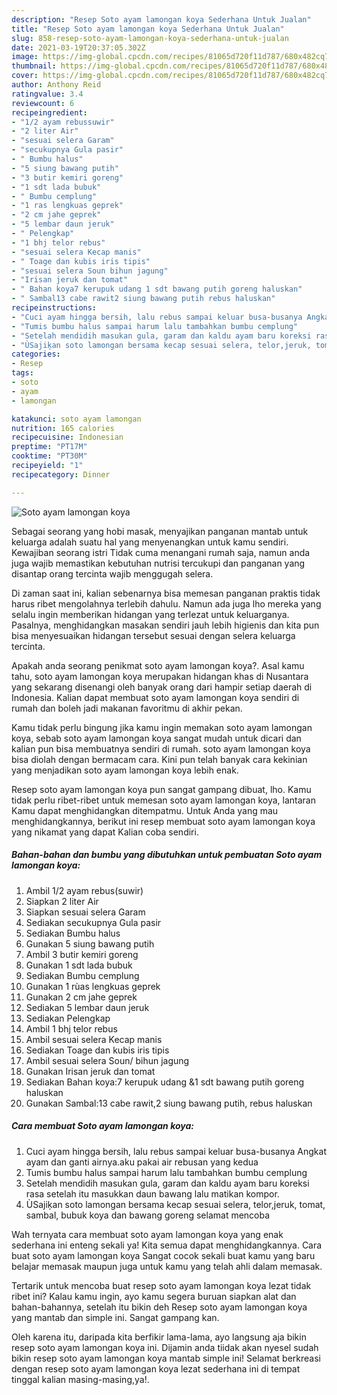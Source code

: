 ```yaml
---
description: "Resep Soto ayam lamongan koya Sederhana Untuk Jualan"
title: "Resep Soto ayam lamongan koya Sederhana Untuk Jualan"
slug: 858-resep-soto-ayam-lamongan-koya-sederhana-untuk-jualan
date: 2021-03-19T20:37:05.302Z
image: https://img-global.cpcdn.com/recipes/81065d720f11d787/680x482cq70/soto-ayam-lamongan-koya-foto-resep-utama.jpg
thumbnail: https://img-global.cpcdn.com/recipes/81065d720f11d787/680x482cq70/soto-ayam-lamongan-koya-foto-resep-utama.jpg
cover: https://img-global.cpcdn.com/recipes/81065d720f11d787/680x482cq70/soto-ayam-lamongan-koya-foto-resep-utama.jpg
author: Anthony Reid
ratingvalue: 3.4
reviewcount: 6
recipeingredient:
- "1/2 ayam rebussuwir"
- "2 liter Air"
- "sesuai selera Garam"
- "secukupnya Gula pasir"
- " Bumbu halus"
- "5 siung bawang putih"
- "3 butir kemiri goreng"
- "1 sdt lada bubuk"
- " Bumbu cemplung"
- "1 ras lengkuas geprek"
- "2 cm jahe geprek"
- "5 lembar daun jeruk"
- " Pelengkap"
- "1 bhj telor rebus"
- "sesuai selera Kecap manis"
- " Toage dan kubis iris tipis"
- "sesuai selera Soun bihun jagung"
- "Irisan jeruk dan tomat"
- " Bahan koya7 kerupuk udang 1 sdt bawang putih goreng haluskan"
- " Sambal13 cabe rawit2 siung bawang putih rebus haluskan"
recipeinstructions:
- "Cuci ayam hingga bersih, lalu rebus sampai keluar busa-busanya Angkat ayam dan ganti airnya.aku pakai air rebusan yang kedua"
- "Tumis bumbu halus sampai harum lalu tambahkan bumbu cemplung"
- "Setelah mendidih masukan gula, garam dan kaldu ayam baru koreksi rasa setelah itu masukkan daun bawang lalu matikan kompor."
- "ÙSajiķan soto lamongan bersama kecap sesuai selera, telor,jeruk, tomat, sambal, bubuk koya dan bawang goreng selamat mencoba"
categories:
- Resep
tags:
- soto
- ayam
- lamongan

katakunci: soto ayam lamongan 
nutrition: 165 calories
recipecuisine: Indonesian
preptime: "PT17M"
cooktime: "PT30M"
recipeyield: "1"
recipecategory: Dinner

---
```



![Soto ayam lamongan koya](https://img-global.cpcdn.com/recipes/81065d720f11d787/680x482cq70/soto-ayam-lamongan-koya-foto-resep-utama.jpg)

Sebagai seorang yang hobi masak, menyajikan panganan mantab untuk keluarga adalah suatu hal yang menyenangkan untuk kamu sendiri. Kewajiban seorang istri Tidak cuma menangani rumah saja, namun anda juga wajib memastikan kebutuhan nutrisi tercukupi dan panganan yang disantap orang tercinta wajib menggugah selera.

Di zaman  saat ini, kalian sebenarnya bisa memesan panganan praktis tidak harus ribet mengolahnya terlebih dahulu. Namun ada juga lho mereka yang selalu ingin memberikan hidangan yang terlezat untuk keluarganya. Pasalnya, menghidangkan masakan sendiri jauh lebih higienis dan kita pun bisa menyesuaikan hidangan tersebut sesuai dengan selera keluarga tercinta. 



Apakah anda seorang penikmat soto ayam lamongan koya?. Asal kamu tahu, soto ayam lamongan koya merupakan hidangan khas di Nusantara yang sekarang disenangi oleh banyak orang dari hampir setiap daerah di Indonesia. Kalian dapat membuat soto ayam lamongan koya sendiri di rumah dan boleh jadi makanan favoritmu di akhir pekan.

Kamu tidak perlu bingung jika kamu ingin memakan soto ayam lamongan koya, sebab soto ayam lamongan koya sangat mudah untuk dicari dan kalian pun bisa membuatnya sendiri di rumah. soto ayam lamongan koya bisa diolah dengan bermacam cara. Kini pun telah banyak cara kekinian yang menjadikan soto ayam lamongan koya lebih enak.

Resep soto ayam lamongan koya pun sangat gampang dibuat, lho. Kamu tidak perlu ribet-ribet untuk memesan soto ayam lamongan koya, lantaran Kamu dapat menghidangkan ditempatmu. Untuk Anda yang mau menghidangkannya, berikut ini resep membuat soto ayam lamongan koya yang nikamat yang dapat Kalian coba sendiri.

<!--inarticleads1-->

##### Bahan-bahan dan bumbu yang dibutuhkan untuk pembuatan Soto ayam lamongan koya:

1. Ambil 1/2 ayam rebus(suwir)
1. Siapkan 2 liter Air
1. Siapkan sesuai selera Garam
1. Sediakan secukupnya Gula pasir
1. Sediakan  Bumbu halus
1. Gunakan 5 siung bawang putih
1. Ambil 3 butir kemiri goreng
1. Gunakan 1 sdt lada bubuk
1. Sediakan  Bumbu cemplung
1. Gunakan 1 rùas lengkuas geprek
1. Gunakan 2 cm jahe geprek
1. Sediakan 5 lembar daun jeruk
1. Sediakan  Pelengkap
1. Ambil 1 bhj telor rebus
1. Ambil sesuai selera Kecap manis
1. Sediakan  Toage dan kubis iris tipis
1. Ambil sesuai selera Soun/ bihun jagung
1. Gunakan Irisan jeruk dan tomat
1. Sediakan  Bahan koya:7 kerupuk udang &amp;1 sdt bawang putih goreng haluskan
1. Gunakan  Sambal:13 cabe rawit,2 siung bawang putih, rebus haluskan




<!--inarticleads2-->

##### Cara membuat Soto ayam lamongan koya:

1. Cuci ayam hingga bersih, lalu rebus sampai keluar busa-busanya Angkat ayam dan ganti airnya.aku pakai air rebusan yang kedua
1. Tumis bumbu halus sampai harum lalu tambahkan bumbu cemplung
1. Setelah mendidih masukan gula, garam dan kaldu ayam baru koreksi rasa setelah itu masukkan daun bawang lalu matikan kompor.
1. ÙSajiķan soto lamongan bersama kecap sesuai selera, telor,jeruk, tomat, sambal, bubuk koya dan bawang goreng selamat mencoba




Wah ternyata cara membuat soto ayam lamongan koya yang enak sederhana ini enteng sekali ya! Kita semua dapat menghidangkannya. Cara buat soto ayam lamongan koya Sangat cocok sekali buat kamu yang baru belajar memasak maupun juga untuk kamu yang telah ahli dalam memasak.

Tertarik untuk mencoba buat resep soto ayam lamongan koya lezat tidak ribet ini? Kalau kamu ingin, ayo kamu segera buruan siapkan alat dan bahan-bahannya, setelah itu bikin deh Resep soto ayam lamongan koya yang mantab dan simple ini. Sangat gampang kan. 

Oleh karena itu, daripada kita berfikir lama-lama, ayo langsung aja bikin resep soto ayam lamongan koya ini. Dijamin anda tiidak akan nyesel sudah bikin resep soto ayam lamongan koya mantab simple ini! Selamat berkreasi dengan resep soto ayam lamongan koya lezat sederhana ini di tempat tinggal kalian masing-masing,ya!.

